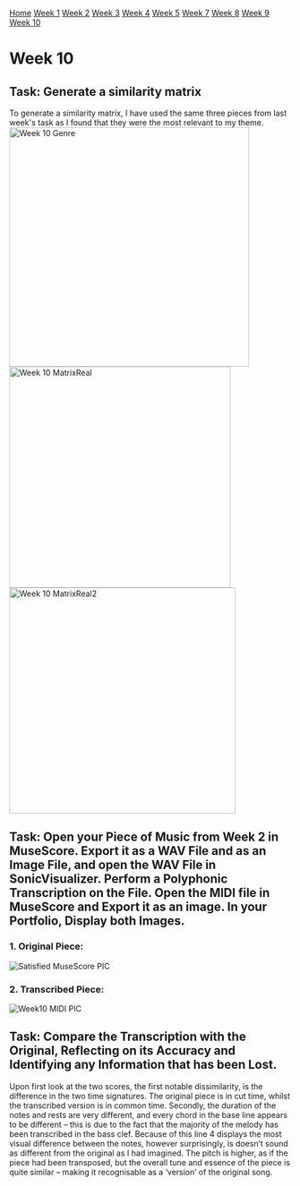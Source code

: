 [Home](README.md)
[Week 1](week1.md)
[Week 2](week2.md)
[Week 3](week3.md)
[Week 4](week4.md)
[Week 5](week5.md)
[Week 7](week7.md)
[Week 8](week8.md)
[Week 9](week9.md)
[Week 10](week10.md)

# Week 10
## Task: Generate a similarity matrix
To generate a similarity matrix, I have used the same three pieces from last week's task as I found that they were the most relevant to my theme.
<img width="428" alt="Week 10 Genre" src="https://github.com/user-attachments/assets/0a8edc1b-0a68-44f2-aa3e-a90449edcc16"> <img width="395" alt="Week 10 MatrixReal" src="https://github.com/user-attachments/assets/a19e39ce-d40b-4a88-a7ab-630d831b59c1"> <img width="404" alt="Week 10 MatrixReal2" src="https://github.com/user-attachments/assets/cf17d4e3-51dc-4783-a739-8e6ed1847028">

## Task: Open your Piece of Music from Week 2 in MuseScore. Export it as a WAV File and as an Image File, and open the WAV File in SonicVisualizer. Perform a Polyphonic Transcription on the File. Open the MIDI file in MuseScore and Export it as an image. In your Portfolio, Display both Images.

### 1. Original Piece:

![Satisfied MuseScore PIC](https://github.com/user-attachments/assets/8b8b585a-069c-45f7-9aa6-7893a60f88c5) 

### 2. Transcribed Piece:
![Week10 MIDI PIC](https://github.com/user-attachments/assets/5ea78459-f5ab-40e7-8655-cae6ec9fdd0d)

## Task: Compare the Transcription with the Original, Reflecting on its Accuracy and Identifying any Information that has been Lost.

Upon first look at the two scores, the first notable dissimilarity, is the difference in the two time signatures. The original piece is in cut time, whilst the transcribed version is in common time. Secondly, the duration of the notes and rests are very different, and every chord in the base line appears to be different – this is due to the fact that the majority of the melody has been transcribed in the bass clef. Because of this line 4 displays the most visual difference between the notes, however surprisingly, is doesn’t sound as different from the original as I had imagined. The pitch is higher, as if the piece had been transposed, but the overall tune and essence of the piece is quite similar – making it recognisable as a ‘version’ of the original song.
